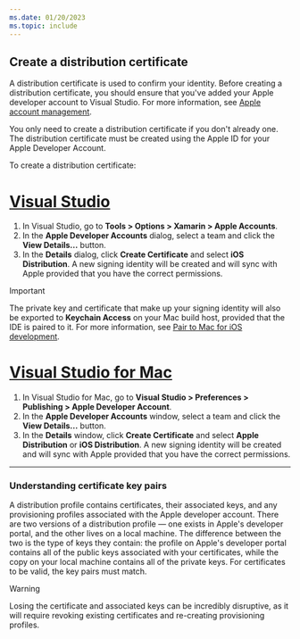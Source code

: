 ```yaml
---
ms.date: 01/20/2023
ms.topic: include
---
```


## Create a distribution certificate

A distribution certificate is used to confirm your identity. Before creating a distribution certificate, you should ensure that you've added your Apple developer account to Visual Studio. For more information, see [Apple account management](~/ios/apple-account-management.md).

You only need to create a distribution certificate if you don't already one. The distribution certificate must be created using the Apple ID for your Apple Developer Account.

To create a distribution certificate:

<!-- markdownlint-disable MD025 -->
# [Visual Studio](#tab/vs)
<!-- markdownlint-enable MD025 -->

1. In Visual Studio, go to **Tools > Options > Xamarin > Apple Accounts**.
1. In the **Apple Developer Accounts** dialog, select a team and click the **View Details...** button.
1. In the **Details** dialog, click **Create Certificate** and select **iOS Distribution**. A new signing identity will be created and will sync with Apple provided that you have the correct permissions.

> [!IMPORTANT]
> The private key and certificate that make up your signing identity will also be exported to **Keychain Access** on your Mac build host, provided that the IDE is paired to it. For more information, see [Pair to Mac for iOS development](~/ios/pair-to-mac.md).

<!-- markdownlint-disable MD025 -->
# [Visual Studio for Mac](#tab/vsmac)
<!-- markdownlint-enable MD025 -->

1. In Visual Studio for Mac, go to **Visual Studio > Preferences > Publishing > Apple Developer Account**.
1. In the **Apple Developer Accounts** window, select a team and click the **View Details...** button.
1. In the **Details** window, click **Create Certificate** and select **Apple Distribution** or **iOS Distribution**. A new signing identity will be created and will sync with Apple provided that you have the correct permissions.

---

### Understanding certificate key pairs

A distribution profile contains certificates, their associated keys, and any provisioning profiles associated with the Apple developer account. There are two versions of a distribution profile — one exists in Apple's developer portal, and the other lives on a local machine. The difference between the two is the type of keys they contain: the profile on Apple's developer portal contains all of the public keys associated with your certificates, while the copy on your local machine contains all of the private keys. For certificates to be valid, the key pairs must match.

> [!WARNING]
> Losing the certificate and associated keys can be incredibly disruptive, as it will require revoking existing certificates and re-creating provisioning profiles.
